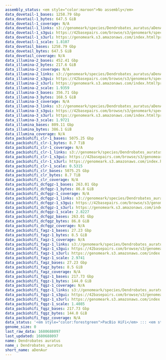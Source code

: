 ```yaml
---
assembly_status: <em style="color:maroon">No assembly</em>
data_dovetail-1_bases: 1258.79 Gbp
data_dovetail-1_bytes: 647.5 GiB
data_dovetail-1_coverage: N/A
data_dovetail-1_links: s3://genomeark/species/Dendrobates_auratus/aDenAur1/genomic_data/dovetail/<br>
data_dovetail-1_s3gui: https://42basepairs.com/browse/s3/genomeark/species/Dendrobates_auratus/aDenAur1/genomic_data/dovetail/
data_dovetail-1_s3url: https://genomeark.s3.amazonaws.com/index.html?prefix=species/Dendrobates_auratus/aDenAur1/genomic_data/dovetail/
data_dovetail-1_scale: 1.8107
data_dovetail_bases: 1258.79 Gbp
data_dovetail_bytes: 647.5 GiB
data_dovetail_coverage: N/A
data_illumina-2_bases: 452.41 Gbp
data_illumina-2_bytes: 217.6 GiB
data_illumina-2_coverage: N/A
data_illumina-2_links: s3://genomeark/species/Dendrobates_auratus/aDenAur2/genomic_data/illumina/<br>
data_illumina-2_s3gui: https://42basepairs.com/browse/s3/genomeark/species/Dendrobates_auratus/aDenAur2/genomic_data/illumina/
data_illumina-2_s3url: https://genomeark.s3.amazonaws.com/index.html?prefix=species/Dendrobates_auratus/aDenAur2/genomic_data/illumina/
data_illumina-2_scale: 1.9359
data_illumina-3_bases: 356.71 Gbp
data_illumina-3_bytes: 168.5 GiB
data_illumina-3_coverage: N/A
data_illumina-3_links: s3://genomeark/species/Dendrobates_auratus/aDenAur3/genomic_data/illumina/<br>
data_illumina-3_s3gui: https://42basepairs.com/browse/s3/genomeark/species/Dendrobates_auratus/aDenAur3/genomic_data/illumina/
data_illumina-3_s3url: https://genomeark.s3.amazonaws.com/index.html?prefix=species/Dendrobates_auratus/aDenAur3/genomic_data/illumina/
data_illumina-3_scale: 1.9721
data_illumina_bases: 809.11 Gbp
data_illumina_bytes: 386.1 GiB
data_illumina_coverage: N/A
data_pacbiohifi_clr-1_bases: 5075.25 Gbp
data_pacbiohifi_clr-1_bytes: 8.7 TiB
data_pacbiohifi_clr-1_coverage: N/A
data_pacbiohifi_clr-1_links: s3://genomeark/species/Dendrobates_auratus/aDenAur1/genomic_data/pacbio_hifi/<br>
data_pacbiohifi_clr-1_s3gui: https://42basepairs.com/browse/s3/genomeark/species/Dendrobates_auratus/aDenAur1/genomic_data/pacbio_hifi/
data_pacbiohifi_clr-1_s3url: https://genomeark.s3.amazonaws.com/index.html?prefix=species/Dendrobates_auratus/aDenAur1/genomic_data/pacbio_hifi/
data_pacbiohifi_clr-1_scale: 0.5315
data_pacbiohifi_clr_bases: 5075.25 Gbp
data_pacbiohifi_clr_bytes: 8.7 TiB
data_pacbiohifi_clr_coverage: N/A
data_pacbiohifi_dcfqgz-1_bases: 263.01 Gbp
data_pacbiohifi_dcfqgz-1_bytes: 86.8 GiB
data_pacbiohifi_dcfqgz-1_coverage: N/A
data_pacbiohifi_dcfqgz-1_links: s3://genomeark/species/Dendrobates_auratus/aDenAur1/genomic_data/pacbio_hifi/<br>
data_pacbiohifi_dcfqgz-1_s3gui: https://42basepairs.com/browse/s3/genomeark/species/Dendrobates_auratus/aDenAur1/genomic_data/pacbio_hifi/
data_pacbiohifi_dcfqgz-1_s3url: https://genomeark.s3.amazonaws.com/index.html?prefix=species/Dendrobates_auratus/aDenAur1/genomic_data/pacbio_hifi/
data_pacbiohifi_dcfqgz-1_scale: 2.8227
data_pacbiohifi_dcfqgz_bases: 263.01 Gbp
data_pacbiohifi_dcfqgz_bytes: 86.8 GiB
data_pacbiohifi_dcfqgz_coverage: N/A
data_pacbiohifi_fagz-1_bases: 27.23 Gbp
data_pacbiohifi_fagz-1_bytes: 8.5 GiB
data_pacbiohifi_fagz-1_coverage: N/A
data_pacbiohifi_fagz-1_links: s3://genomeark/species/Dendrobates_auratus/aDenAur1/genomic_data/pacbiohifi_fagz/<br>
data_pacbiohifi_fagz-1_s3gui: https://42basepairs.com/browse/s3/genomeark/species/Dendrobates_auratus/aDenAur1/genomic_data/pacbiohifi_fagz/
data_pacbiohifi_fagz-1_s3url: https://genomeark.s3.amazonaws.com/index.html?prefix=species/Dendrobates_auratus/aDenAur1/genomic_data/pacbiohifi_fagz/
data_pacbiohifi_fagz-1_scale: 2.9741
data_pacbiohifi_fagz_bases: 27.23 Gbp
data_pacbiohifi_fagz_bytes: 8.5 GiB
data_pacbiohifi_fagz_coverage: N/A
data_pacbiohifi_fqgz-1_bases: 217.73 Gbp
data_pacbiohifi_fqgz-1_bytes: 144.0 GiB
data_pacbiohifi_fqgz-1_coverage: N/A
data_pacbiohifi_fqgz-1_links: s3://genomeark/species/Dendrobates_auratus/aDenAur1/genomic_data/pacbio_hifi/<br>
data_pacbiohifi_fqgz-1_s3gui: https://42basepairs.com/browse/s3/genomeark/species/Dendrobates_auratus/aDenAur1/genomic_data/pacbio_hifi/
data_pacbiohifi_fqgz-1_s3url: https://genomeark.s3.amazonaws.com/index.html?prefix=species/Dendrobates_auratus/aDenAur1/genomic_data/pacbio_hifi/
data_pacbiohifi_fqgz-1_scale: 1.4085
data_pacbiohifi_fqgz_bases: 217.73 Gbp
data_pacbiohifi_fqgz_bytes: 144.0 GiB
data_pacbiohifi_fqgz_coverage: N/A
data_status: '<em style="color:forestgreen">PacBio HiFi</em> ::: <em style="color:forestgreen">Dovetail</em> ::: <em style="color:forestgreen">Illumina</em>'
genome_size: 0
last_raw_data: 1680688097
last_updated: 1680688097
name: Dendrobates auratus
name_: Dendrobates_auratus
short_name: aDenAur
---
```

